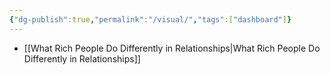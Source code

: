 ```yaml
---
{"dg-publish":true,"permalink":"/visual/","tags":["dashboard"]}
---
```


- [[What Rich People Do Differently in Relationships\|What Rich People Do Differently in Relationships]]